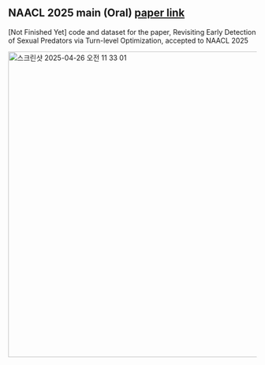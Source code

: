 ## NAACL 2025 main (Oral) [paper link](https://arxiv.org/pdf/2503.06627)

[Not Finished Yet] code and dataset for the paper, Revisiting Early Detection of Sexual Predators via Turn-level Optimization, accepted to NAACL 2025

<img width="619" alt="스크린샷 2025-04-26 오전 11 33 01" src="https://github.com/user-attachments/assets/384ca643-6c37-488e-8b6e-b28494f6bda3" />
